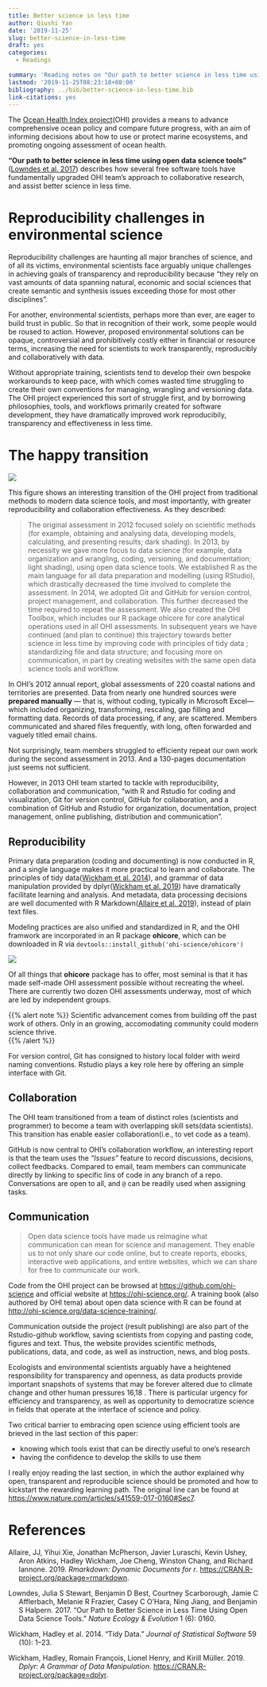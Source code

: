 ```yaml
---
title: Better science in less time
author: Qiushi Yan
date: '2019-11-25'
slug: better-science-in-less-time
draft: yes
categories:
  - Readings
  
summary: 'Reading notes on "Our path to better science in less time using open data science tools" by the Ocean Health Index project'
lastmod: '2019-11-25T08:23:18+08:00'
bibliography: ../bib/better-science-in-less-time.bib
link-citations: yes
---
```


The [Ocean Health Index project](http://www.oceanhealthindex.org)(OHI) provides a means to advance comprehensive ocean policy and compare future progress, with an aim of informing decisions about how to use or protect marine ecosystems, and promoting ongoing assessment of ocean health.

**“Our path to better science in less time using open data science tools”** ([Lowndes et al. 2017](#ref-lowndes2017our)) describes how several free software tools have fundamentally upgraded OHI team’s approach to collaborative research, and assist better science in less time.

# Reproducibility challenges in environmental science

Reproducibility challenges are haunting all major branches of science, and of all its victims, environmental scientists face arguably unique challenges in achieving goals of transparency and reproducibility because “they rely on vast amounts of data spanning natural, economic and social sciences that create semantic and synthesis issues exceeding those for most other disciplines”.

For another, environmental scientists, perhaps more than ever, are eager to build trust in public. So that in recognition of their work, some people would be roused to action. However, proposed environmental solutions can be opaque, controversial and prohibitively costly either in financial or resource terms, increasing the need for scientists to work transparently, reproducibly and collaboratively with data.

Without appropriate training, scientists tend to develop their own bespoke workarounds to keep
pace, with which comes wasted time struggling to create their own conventions for managing, wrangling and versioning data. The OHI project experienced this sort of struggle first, and by borrowing philosophies, tools, and workflows primarily created for software development, they have dramatically improved work reproducibily, transparency and effectiveness in less time.

# The happy transition

![](/img/ohi_transition.png)

This figure shows an interesting transition of the OHI project from traditional methods to modern data science tools, and most importantly, with greater reproducibility and collaboration effectiveness. As they described:

> The original assessment in 2012 focused solely on scientific methods (for example, obtaining and analysing data, developing models, calculating, and presenting results; dark shading). In 2013, by necessity we gave more focus to data science (for example, data organization and wrangling, coding, versioning, and documentation; light shading), using open data science tools. We established R as the main language for all data preparation and modelling (using RStudio), which drastically decreased the time involved to complete the assessment. In 2014, we adopted Git and GitHub for version control, project management, and collaboration. This further decreased the time required to repeat the assessment. We also created the OHI Toolbox, which includes our R package ohicore for core analytical operations used in all OHI assessments. In subsequent years we have continued (and plan to continue) this trajectory towards better science in less time by improving code with principles of tidy data ; standardizing file and data structure; and focusing more on communication, in part by creating websites with the same open data science tools and workflow.

In OHI’s 2012 annual report, global assessments of 220 coastal nations and territories are presented. Data from nearly one hundred sources were **prepared manually** — that is, without coding, typically in Microsoft Excel—which included organizing, transforming, rescaling, gap filling and formatting data. Records of data processing, if any, are scattered. Members communicated and shared files frequently, with long, often forwarded and vaguely titled email chains.

Not surprisingly, team members struggled to efficienty repeat our own work during the second assessment in 2013. And a 130-pages documentation just seems not sufficient.

However, in 2013 OHI team started to tackle with reproducibility, collaboration and communication, “with R and Rstudio for coding and visualization, Git for version control, GitHub for collaboration, and a combination of GitHub and Rstudio for organization, documentation, project management, online publishing, distribution and communication”.

## Reproducibility

Primary data preparation (coding and documenting) is now conducted in R, and a single language makes it more practical to learn and collaborate. The principles of tidy data([Wickham et al. 2014](#ref-wickham2014tidy)), and grammar of data manipulation provided by dplyr([Wickham et al. 2019](#ref-R-dplyr)) have dramatically facilitate learning and analysis. And metadata, data processing decisions are well documented with R Markdown([Allaire et al. 2019](#ref-R-rmarkdown)), instead of plain text files.

Modeling practices are also unified and standardized in R, and the OHI framwork are incorporated in an R package **ohicore**, which can be downloaded in R via `devtools::install_github('ohi-science/ohicore')`

![](/img/ohi.png)

Of all things that **ohicore** package has to offer, most seminal is that it has made self-made OHI assessment possible without recreating the wheel. There are currently two dozen OHI assessments underway, most of which are led by independent groups.

{{% alert note %}}
Scientific advancement comes from building off the past work of others. Only in an growing, accomodating community could modern science thrive.  
{{% /alert %}}

For version control, Git has consigned to history local folder with weird naming conventions. Rstudio plays a key role here by offering an simple interface with Git.

## Collaboration

The OHI team transitioned from a team of distinct roles (scientists and programmer) to become a team with overlapping skill sets(data scientists). This transition has enable easier collaboration(i.e., to vet code as a team).

GitHub is now central to OHI’s collaboration workflow, an interesting report is that the team uses the *“Issues”* feature to record discussions, decisions, collect feedbacks. Compared to email, team members can communicate directly by linking to specific lins of code in any branch of a repo. Conversations are open to all, and `@` can be readily used when assigning tasks.

## Communication

> Open data science tools have made us reimagine what communication can mean for science and management. They enable us to not only share our code online, but to create reports, ebooks, interactive web applications, and entire websites, which we can share for free to communicate our work.

Code from the OHI project can be browsed at https://github.com/ohi-science and official website at https://ohi-science.org/. A training book (also authored by OHI tema) about open data science with R can be found at http://ohi-science.org/data-science-training/.

Communication outside the project (result publishing) are also part of the Rstudio-github workflow, saving scientists from copying and pasting code, figures and text. Thus, the website provides scientific methods, publications, data, and code, as well as instruction, news, and blog posts.

Ecologists and environmental scientists arguably have a heightened responsibility for transparency and openness, as data products provide important snapshots of systems that may be forever altered due to climate change and other human pressures 16,18 . There is particular urgency for efficiency and transparency, as well as opportunity to democratize science in fields that operate at the interface of science and policy.

Two critical barrier to embracing open science using efficient tools are brieved in the last section of this paper:

-   knowing which tools exist that can be directly useful to one’s research  
-   having the confidence to develop the skills to use them

I really enjoy reading the last section, in which the author explained why open, transparent and reproducible science should be promoted and how to kickstart the rewarding learning path. The original line can be found at https://www.nature.com/articles/s41559-017-0160#Sec7.

# References

<div id="refs" class="references csl-bib-body hanging-indent">

<div id="ref-R-rmarkdown" class="csl-entry">

Allaire, JJ, Yihui Xie, Jonathan McPherson, Javier Luraschi, Kevin Ushey, Aron Atkins, Hadley Wickham, Joe Cheng, Winston Chang, and Richard Iannone. 2019. *Rmarkdown: Dynamic Documents for r*. <https://CRAN.R-project.org/package=rmarkdown>.

</div>

<div id="ref-lowndes2017our" class="csl-entry">

Lowndes, Julia S Stewart, Benjamin D Best, Courtney Scarborough, Jamie C Afflerbach, Melanie R Frazier, Casey C O’Hara, Ning Jiang, and Benjamin S Halpern. 2017. “Our Path to Better Science in Less Time Using Open Data Science Tools.” *Nature Ecology & Evolution* 1 (6): 0160.

</div>

<div id="ref-wickham2014tidy" class="csl-entry">

Wickham, Hadley et al. 2014. “Tidy Data.” *Journal of Statistical Software* 59 (10): 1–23.

</div>

<div id="ref-R-dplyr" class="csl-entry">

Wickham, Hadley, Romain François, Lionel Henry, and Kirill Müller. 2019. *Dplyr: A Grammar of Data Manipulation*. <https://CRAN.R-project.org/package=dplyr>.

</div>

</div>
